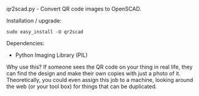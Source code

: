qr2scad.py - Convert QR code images to OpenSCAD.

Installation / upgrade:

    sudo easy_install -U qr2scad

Dependencies:

* Python Imaging Library (PIL)

Why use this? If someone sees the QR code on your thing in real life, they can find the design and make their own copies with just a photo of it. Theoretically, you could even assign this job to a machine, looking around the web (or your tool box) for things that can be duplicated.
